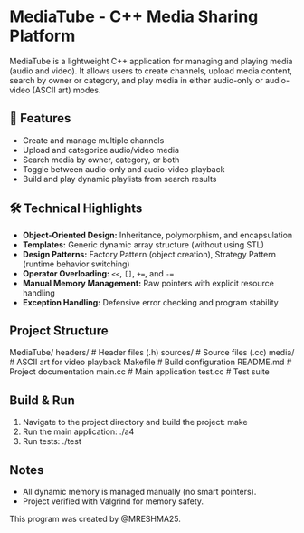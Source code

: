 # MediaTube - C++ Media Sharing Platform

MediaTube is a lightweight C++ application for managing and playing media (audio and video). It allows users to create channels, upload media content, search by owner or category, and play media in either audio-only or audio-video (ASCII art) modes.

## 🚀 Features
- Create and manage multiple channels
- Upload and categorize audio/video media
- Search media by owner, category, or both
- Toggle between audio-only and audio-video playback
- Build and play dynamic playlists from search results

## 🛠️ Technical Highlights
- **Object-Oriented Design:** Inheritance, polymorphism, and encapsulation
- **Templates:** Generic dynamic array structure (without using STL)
- **Design Patterns:** Factory Pattern (object creation), Strategy Pattern (runtime behavior switching)
- **Operator Overloading:** `<<`, `[]`, `+=`, and `-=`
- **Manual Memory Management:** Raw pointers with explicit resource handling
- **Exception Handling:** Defensive error checking and program stability

## Project Structure
MediaTube/
  headers/      # Header files (.h)
  sources/      # Source files (.cc)
  media/        # ASCII art for video playback
  Makefile      # Build configuration
  README.md     # Project documentation
  main.cc       # Main application
  test.cc       # Test suite

## Build & Run
1. Navigate to the project directory and build the project:
   make
2. Run the main application:
   ./a4
3. Run tests:
   ./test

## Notes
- All dynamic memory is managed manually (no smart pointers).
- Project verified with Valgrind for memory safety.

This program was created by @MRESHMA25.
